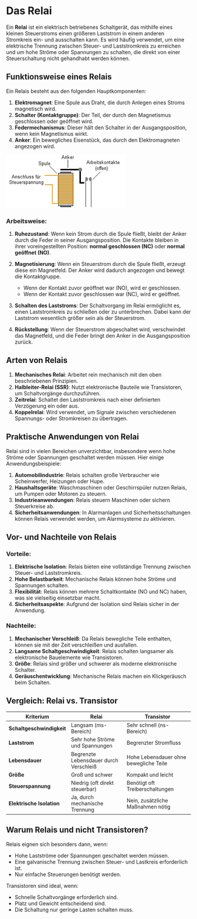 
# Das Relai

Ein **Relai** ist ein elektrisch betriebenes Schaltgerät, das mithilfe eines kleinen Steuerstroms einen größeren Laststrom in einem anderen Stromkreis ein- und ausschalten kann. Es wird häufig verwendet, um eine elektrische Trennung zwischen Steuer- und Laststromkreis zu erreichen und um hohe Ströme oder Spannungen zu schalten, die direkt von einer Steuerschaltung nicht gehandhabt werden können.

## Funktionsweise eines Relais

Ein Relais besteht aus den folgenden Hauptkomponenten:

1. **Elektromagnet**: Eine Spule aus Draht, die durch Anlegen eines Stroms magnetisch wird.
2. **Schalter (Kontaktgruppe)**: Der Teil, der durch den Magnetismus geschlossen oder geöffnet wird.
3. **Federmechanismus**: Dieser hält den Schalter in der Ausgangsposition, wenn kein Magnetismus wirkt.
4. **Anker**: Ein bewegliches Eisenstück, das durch den Elektromagneten angezogen wird.

![Aufbau Relai](/images/relai-funktionsweise.png)

### Arbeitsweise:

1. **Ruhezustand**: Wenn kein Strom durch die Spule fließt, bleibt der Anker durch die Feder in seiner Ausgangsposition. Die Kontakte bleiben in ihrer voreingestellten Position: **normal geschlossen (NC)** oder **normal geöffnet (NO)**.

2. **Magnetisierung**: Wenn ein Steuerstrom durch die Spule fließt, erzeugt diese ein Magnetfeld. Der Anker wird dadurch angezogen und bewegt die Kontaktgruppe.
    - Wenn der Kontakt zuvor geöffnet war (NO), wird er geschlossen.
    - Wenn der Kontakt zuvor geschlossen war (NC), wird er geöffnet.

3. **Schalten des Laststroms**: Der Schaltvorgang im Relai ermöglicht es, einen Laststromkreis zu schließen oder zu unterbrechen. Dabei kann der Laststrom wesentlich größer sein als der Steuerstrom.

4. **Rückstellung**: Wenn der Steuerstrom abgeschaltet wird, verschwindet das Magnetfeld, und die Feder bringt den Anker in die Ausgangsposition zurück.


## Arten von Relais

1. **Mechanisches Relai**: Arbeitet rein mechanisch mit den oben beschriebenen Prinzipien.
2. **Halbleiter-Relai (SSR)**: Nutzt elektronische Bauteile wie Transistoren, um Schaltvorgänge durchzuführen.
3. **Zeitrelai**: Schaltet den Laststromkreis nach einer definierten Verzögerung ein oder aus.
4. **Koppelrelai**: Wird verwendet, um Signale zwischen verschiedenen Spannungs- oder Stromkreisen zu übertragen.


## Praktische Anwendungen von Relai

Relai sind in vielen Bereichen unverzichtbar, insbesondere wenn hohe Ströme oder Spannungen geschaltet werden müssen. Hier einige Anwendungsbeispiele:

1. **Automobilindustrie**: Relais schalten große Verbraucher wie Scheinwerfer, Heizungen oder Hupe.
2. **Haushaltsgeräte**: Waschmaschinen oder Geschirrspüler nutzen Relais, um Pumpen oder Motoren zu steuern.
3. **Industrieanwendungen**: Relais steuern Maschinen oder sichern Steuerkreise ab.
4. **Sicherheitsanwendungen**: In Alarmanlagen und Sicherheitsschaltungen können Relais verwendet werden, um Alarmsysteme zu aktivieren.


## Vor- und Nachteile von Relais

### Vorteile:
1. **Elektrische Isolation**: Relais bieten eine vollständige Trennung zwischen Steuer- und Laststromkreis.
2. **Hohe Belastbarkeit**: Mechanische Relais können hohe Ströme und Spannungen schalten.
3. **Flexibilität**: Relais können mehrere Schaltkontakte (NO und NC) haben, was sie vielseitig einsetzbar macht.
4. **Sicherheitsaspekte**: Aufgrund der Isolation sind Relais sicher in der Anwendung.

### Nachteile:
1. **Mechanischer Verschleiß**: Da Relais bewegliche Teile enthalten, können sie mit der Zeit verschleißen und ausfallen.
2. **Langsame Schaltgeschwindigkeit**: Relais schalten langsamer als elektronische Bauelemente wie Transistoren.
3. **Größe**: Relais sind größer und schwerer als moderne elektronische Schalter.
4. **Geräuschentwicklung**: Mechanische Relais machen ein Klickgeräusch beim Schalten.


## Vergleich: Relai vs. Transistor

| **Kriterium**        | **Relai**                            | **Transistor**                         |
|-----------------------|---------------------------------------|----------------------------------------|
| **Schaltgeschwindigkeit** | Langsam (ms-Bereich)                | Sehr schnell (ns-Bereich)              |
| **Laststrom**         | Sehr hohe Ströme und Spannungen       | Begrenzter Stromfluss                  |
| **Lebensdauer**       | Begrenzte Lebensdauer durch Verschleiß| Hohe Lebensdauer ohne bewegliche Teile |
| **Größe**             | Groß und schwer                      | Kompakt und leicht                     |
| **Steuerspannung**    | Niedrig (oft direkt steuerbar)        | Benötigt oft Treiberschaltungen        |
| **Elektrische Isolation**| Ja, durch mechanische Trennung       | Nein, zusätzliche Maßnahmen nötig      |


## Warum Relais und nicht Transistoren?

Relais eignen sich besonders dann, wenn:
- Hohe Lastströme oder Spannungen geschaltet werden müssen.
- Eine galvanische Trennung zwischen Steuer- und Lastkreis erforderlich ist.
- Nur einfache Steuerungen benötigt werden.

Transistoren sind ideal, wenn:
- Schnelle Schaltvorgänge erforderlich sind.
- Platz und Gewicht entscheidend sind.
- Die Schaltung nur geringe Lasten schalten muss.

